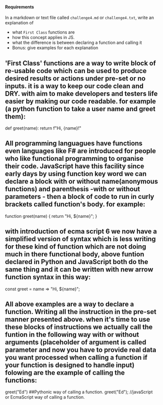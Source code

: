 #### Requirements
In a markdown or text file called `challenge4.md` or `challenge4.txt`, write an explanation of
- what `First Class` functions are
- how this concept applies in JS.
- what the difference is between declaring a function and calling it
- Bonus: give examples for each explanation


## 'First Class' functions are a way to write block of re-usable code which can be used to produce desired results or actions under pre-set or no inputs. it is a way to keep our code clean and DRY. with aim to make developers and testers life easier by making our code readable. for example (a python function to take a user name and greet them):

def greet(name):
    return f"Hi, {name}!"

## All programming languagues have functions even languages like F# are introduced for people who like functional programming to organise their code. JavaScript have this facility since early days by using function key word we can declare a block with or without name(anonymous functions) and parenthesis -with or without parameters - then a block of code to run in curly brackets called function's body. for example:

function greet(name) {
    return "Hi, ${name}";
}

## with introduction of ecma script 6 we now have a simplified version of syntax which is less writing for these kind of function which are not doing much in there functional body, above funtion declared in Python and JavaScript both do the same thing and it can be written with new arrow function syntax in this way:

const greet = name => "Hi, ${name}";

## All above examples are a way to declare a function. Writing all the instruction in the pre-set manner presented above. when it's time to use these blocks of instructions we actually call the funtion in the following way with or without arguments (placeholder of argument is called parameter and now you have to provide real data you want processed when calling a function if your function is designed to handle input) folowing are the example of calling the functions:

greet("Ed") ##Pythonic way of calling a function. 
greet("Ed"); //javaScript or EcmaScript way of calling a function. 